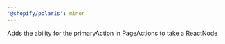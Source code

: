 ```yaml
---
'@shopify/polaris': minor
---
```


Adds the ability for the primaryAction in PageActions to take a ReactNode
